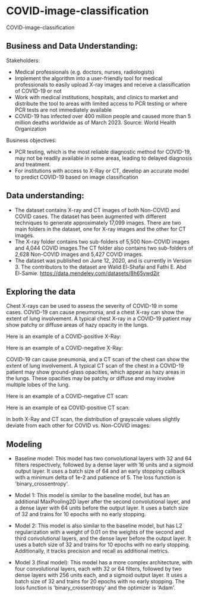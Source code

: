 # COVID-image-classification
COVID-image-classification


## Business and Data Understanding:

Stakeholders: 
- Medical professionals (e.g. doctors, nurses, radiologists) 
- Implement the algorithm into a user-friendly tool for medical professionals to easily upload X-ray images and receive a classification of COVID-19 or not
- Work with medical institutions, hospitals, and clinics to market and distribute the tool to areas with limited access to PCR testing or where PCR tests are not immediately available
- COVID-19 has infected over 400 million people and caused more than 5 million deaths worldwide as of March 2023. Source: World Health Organization

Business objectives:
- PCR testing, which is the most reliable diagnostic method for COVID-19, may not be readily available in some areas, leading to delayed diagnosis and treatment.
- For institutions with access to X-Ray or CT, develop an accurate model to predict COVID-19 based on image classification

## Data understanding:
-  The dataset contains X-ray and CT images of both Non-COVID and COVID cases.
The dataset has been augmented with different techniques to generate approximately 17,099 images. There are two main folders in the dataset, one for X-ray images and the other for CT images.
- The X-ray folder contains two sub-folders of 5,500 Non-COVID images and 4,044 COVID images.The CT folder also contains two sub-folders of 2,628 Non-COVID images and 5,427 COVID images.
- The dataset was published on June 12, 2020, and is currently in Version 3. The contributors to the dataset are Walid El-Shafai and Fathi E. Abd El-Samie. https://data.mendeley.com/datasets/8h65ywd2jr 

## Exploring the data

Chest X-rays can be used to assess the severity of COVID-19 in some cases. COVID-19 can cause pneumonia, and a chest X-ray can show the extent of lung involvement. A typical chest X-ray in a COVID-19 patient may show patchy or diffuse areas of hazy opacity in the lungs.

Here is an example of a COVID-positive X-Ray:

Here is an example of a COVID-negative X-Ray:

COVID-19 can cause pneumonia, and a CT scan of the chest can show the extent of lung involvement. A typical CT scan of the chest in a COVID-19 patient may show ground-glass opacities, which appear as hazy areas in the lungs. These opacities may be patchy or diffuse and may involve multiple lobes of the lung.

Here is an example of a COVID-negative CT scan:

Here is an example of ea COVID-positive CT scan:


In both X-Ray and CT scan, the distribution of grayscale values slightly deviate from each other for COVID vs. Non-COVID images:



## Modeling

- Baseline model: This model has two convolutional layers with 32 and 64 filters respectively, followed by a dense layer with 16 units and a sigmoid output layer. It uses a batch size of 64 and an early stopping callback with a minimum delta of 1e-2 and patience of 5. The loss function is 'binary_crossentropy'.

- Model 1: This model is similar to the baseline model, but has an additional MaxPooling2D layer after the second convolutional layer, and a dense layer with 64 units before the output layer. It uses a batch size of 32 and trains for 10 epochs with no early stopping.

- Model 2: This model is also similar to the baseline model, but has L2 regularization with a weight of 0.01 on the weights of the second and third convolutional layers, and the dense layer before the output layer. It uses a batch size of 32 and trains for 10 epochs with no early stopping. Additionally, it tracks precision and recall as additional metrics.

- Model 3 (final model): This model has a more complex architecture, with four convolutional layers, each with 32 or 64 filters, followed by two dense layers with 256 units each, and a sigmoid output layer. It uses a batch size of 32 and trains for 20 epochs with no early stopping. The loss function is 'binary_crossentropy' and the optimizer is 'Adam'.

